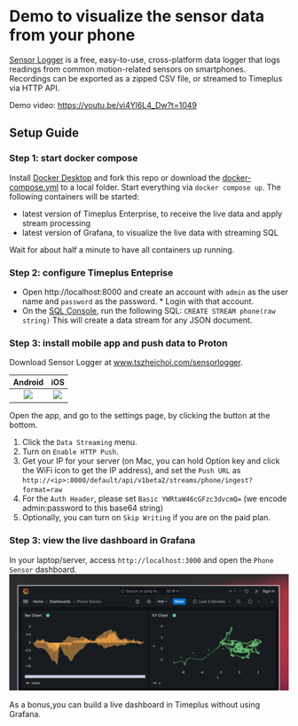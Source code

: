 # Demo to visualize the sensor data from your phone

[Sensor Logger](https://github.com/tszheichoi/awesome-sensor-logger) is a free, easy-to-use, cross-platform data logger that logs readings from common motion-related sensors on smartphones. Recordings can be exported as a zipped CSV file, or streamed to Timeplus via HTTP API.

Demo video: https://youtu.be/vi4Yl6L4_Dw?t=1049

## Setup Guide

### Step 1: start docker compose
Install [Docker Desktop](https://docs.docker.com/desktop/) and fork this repo or download the [docker-compose.yml](docker-compose.yml) to a local folder. Start everything via `docker compose up`. The following containers will be started:
* latest version of Timeplus Enterprise, to receive the live data and apply stream processing
* latest version of Grafana, to visualize the live data with streaming SQL

Wait for about half a minute to have all containers up running.

### Step 2: configure Timeplus Enteprise

* Open http://localhost:8000 and create an account with `admin` as the user name and `password` as the password. * Login with that account.
* On the [SQL Console](http://localhost:8000/default/console/query), run the following SQL: `CREATE STREAM phone(raw string)` This will create a data stream for any JSON document.

### Step 3: install mobile app and push data to Proton
Download Sensor Logger at www.tszheichoi.com/sensorlogger.

| Android | iOS |
|:-:|:-:|
| [<img src="https://play.google.com/intl/en_us/badges/static/images/badges/en_badge_web_generic.png" height="50">](https://play.google.com/store/apps/details?id=com.kelvin.sensorapp&pcampaignid=pcampaignidMKT-Other-global-all-co-prtnr-py-PartBadge-Mar2515-1) | [<img src="https://developer.apple.com/app-store/marketing/guidelines/images/badge-example-preferred_2x.png" height="50">](https://apps.apple.com/app/id1531582925) |

Open the app, and go to the settings page, by clicking the button at the bottom.
1. Click the `Data Streaming` menu.
2. Turn on `Enable HTTP Push`.
3. Get your IP for your server (on Mac, you can hold Option key and click the WiFi icon to get the IP address), and set the `Push URL` as `http://<ip>:8000/default/api/v1beta2/streams/phone/ingest?format=raw`
4. For the `Auth Header`, please set `Basic YWRtaW46cGFzc3dvcmQ=` (we encode admin:password to this base64 string)
5. Optionally, you can turn on `Skip Writing` if you are on the paid plan.

### Step 3: view the live dashboard in Grafana

In your laptop/server, access `http://localhost:3000` and open the `Phone Sensor` dashboard.
![screnshot](dashboard.png)

As a bonus,you can build a live dashboard in Timeplus without using Grafana.
